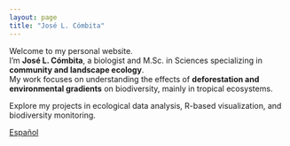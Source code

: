 ```yaml
---
layout: page
title: "José L. Cómbita"
---
```


Welcome to my personal website.  
I’m **José L. Cómbita**, a biologist and M.Sc. in Sciences specializing in **community and landscape ecology**.  
My work focuses on understanding the effects of **deforestation and environmental gradients** on biodiversity, mainly in tropical ecosystems.

Explore my projects in ecological data analysis, R-based visualization, and biodiversity monitoring.

[Español](es/index.html)
